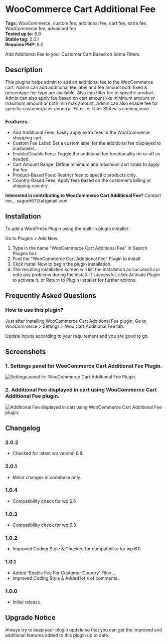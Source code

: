 # WooCommerce Cart Additional Fee

**Tags:** WooCommerce, custom fee, additional fee, cart fee, extra fee, WooCommerce fee, advanced fee \
**Tested up to:** 6.8 \
**Stable tag:** 2.0.1 \
**Requires PHP:** 8.0

Add Additional Fee to your Customer Cart Based on Some Filters.

## Description

This plugins helps admin to add an additional fee to the WooCommerce cart. Admin can add additional fee label and fee amount both fixed & percentage fee type are available. Also can filter fee to specific product. Admin can also apply fee based on cart amount like minimum amount or maximum amount or both min max amount. Admin can also enable fee for specific customer/user country.. Filter for User States is coming soon...

### Features:

- Add Additional Fees: Easily apply extra fees to the WooCommerce shopping cart.
- Custom Fee Label: Set a custom label for the additional fee displayed to customers.
- Enable/Disable Fees: Toggle the additional fee functionality on or off as needed.
- Cart Amount Range: Define minimum and maximum cart totals to apply the fee.
- Product-Based Fees: Restrict fees to specific products only.
- Country-Based Fees: Apply fees based on the customer’s billing or shipping country.

**Interested in contributing to WooCommerce Cart Additional Fee?**
Contact me... sagorh672(at)gmail.com

## Installation

To add a WordPress Plugin using the built-in plugin installer:

Go to Plugins > Add New.

1. Type in the name "WooCommerce Cart Additional Fee" in Search Plugins box
2. Find the "WooCommerce Cart Additional Fee" Plugin to install.
3. Click Install Now to begin the plugin installation.
4. The resulting installation screen will list the installation as successful or note any problems during the install.
If successful, click Activate Plugin to activate it, or Return to Plugin Installer for further actions.

## Frequently Asked Questions

### How to use this plugin?

Just after installing WooCommerce Cart Additional Fee plugin, Go to WooCommerce > Settings > Woo Cart Additional Fee tab.

Update inputs according to your requirement and you are good to go.

## Screenshots

### 1. Settings panel for WooCommerce Cart Additional Fee Plugin.

![Settings panel for WooCommerce Cart Additional Fee Plugin.](https://ps.w.org/woo-cart-additional-fee/assets/screenshot-1.png)

### 2. Additional Fee displayed in cart using WooCommerce Cart Additional Fee plugin.

![Additional Fee displayed in cart using WooCommerce Cart Additional Fee plugin.](https://ps.w.org/woo-cart-additional-fee/assets/screenshot-2.png)

## Changelog

### 2.0.2
- Checked for latest wp version 6.8.

### 2.0.1
- Minor changes in codebase only.

### 1.0.4
- Compatibility check for wp 6.6

### 1.0.3
- Compatibility check for wp 6.3

### 1.0.2
- Improved Coding Style & Checked for compatibility for wp 6.0

### 1.0.1
- Added 'Enable Fee For Customer Country' Filter...
- Improved Coding Style & Added lot's of comments..

### 1.0.0
- Initial release.

## Upgrade Notice

Always try to keep your plugin update so that you can get the improved and additional features added to this plugin up to date.